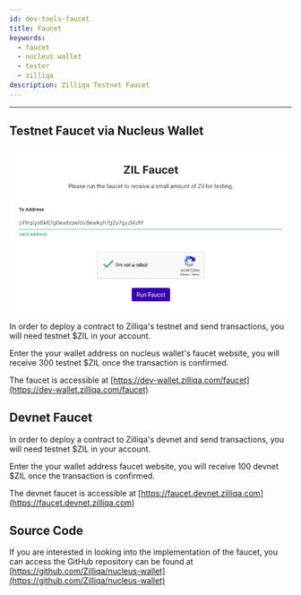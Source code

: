 ```yaml
---
id: dev-tools-faucet
title: Faucet
keywords:
  - faucet
  - nucleus wallet
  - tester
  - zilliqa
description: Zilliqa Testnet Faucet
---
```


---

## Testnet Faucet via Nucleus Wallet

!["Nucleus Wallet Faucet"](../../assets/img/dev-dapps/getting-started/nucleus-faucet.png)

In order to deploy a contract to Zilliqa's testnet and send transactions, you
will need testnet $ZIL in your account.

Enter the your wallet address on nucleus wallet's faucet website, you will
receive 300 testnet $ZIL once the transaction is confirmed.

The faucet is accessible at
[https://dev-wallet.zilliqa.com/faucet](https://dev-wallet.zilliqa.com/faucet)

## Devnet Faucet

In order to deploy a contract to Zilliqa's devnet and send transactions, you
will need testnet $ZIL in your account.

Enter the your wallet address faucet website, you will receive 100 devnet $ZIL
once the transaction is confirmed.

The devnet faucet is accessible at
[https://faucet.devnet.zilliqa.com](https://faucet.devnet.zilliqa.com)

## Source Code

If you are interested in looking into the implementation of the faucet, you can
access the GitHub repository can be found at
[https://github.com/Zilliqa/nucleus-wallet](https://github.com/Zilliqa/nucleus-wallet)
